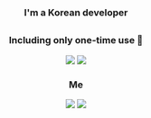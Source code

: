 

<h3 align="center"> I'm a Korean developer </h3>

<h2 align="center"> <Tech Stack> </h3>

  <h3 align="center"> Including only one-time use 🌱 </h3>
  

  <p align="center">
  
  <img src="https://img.shields.io/badge/Python-3766AB?style=flat-square&logo=Python&logoColor=white"/>
  <img src="https://img.shields.io/badge/HTML-E34F26?style=flat-square&logo=HTML5&logoColor=white"/>
  

  

  </p>
  <h3 align="center"> Me </h3>
  <p align="center">
  <a href="mailto:choiys1995@gmail.com" target="_blank"><img src="https://img.shields.io/badge/Gmail-d14836?style=flat-square&logo=Gmail&logoColor=white"/></a>
  <a href="https://rmdev.tistory.com" target="_blank"><img src="https://img.shields.io/badge/Blog-brightgreen?style=flat-square&logo=Blogger&logoColor=white"/></a>
  </p>
  
    
<!--
**choiys1995/choiys1995** is a ✨ _special_ ✨ repository because its `README.md` (this file) appears on your GitHub profile.

Here are some ideas to get you started:

- 🔭 I’m currently working on ...
- 🌱 I’m currently learning ...
- 👯 I’m looking to collaborate on ...
- 🤔 I’m looking for help with ...
- 💬 Ask me about ...
- 📫 How to reach me: ...
- 😄 Pronouns: ...
- ⚡ Fun fact: ...
-->
